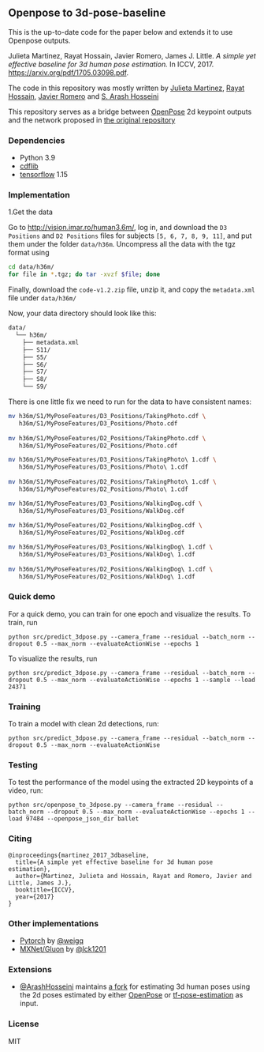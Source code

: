 ## Openpose to 3d-pose-baseline

This is the up-to-date code for the paper below and extends it to use Openpose outputs.

Julieta Martinez, Rayat Hossain, Javier Romero, James J. Little.
_A simple yet effective baseline for 3d human pose estimation._
In ICCV, 2017. https://arxiv.org/pdf/1705.03098.pdf.

The code in this repository was mostly written by
[Julieta Martinez](https://github.com/una-dinosauria),
[Rayat Hossain](https://github.com/rayat137),
[Javier Romero](https://github.com/libicocco) and [S. Arash Hosseini](https://github.com/ArashHosseini)

This repository serves as a bridge between [OpenPose](https://github.com/CMU-Perceptual-Computing-Lab/openpose) 
2d keypoint outputs and the network proposed in [the original repository](https://github.com/una-dinosauria/3d-pose-baseline) 


### Dependencies

* Python 3.9
* [cdflib](https://github.com/MAVENSDC/cdflib)
* [tensorflow](https://www.tensorflow.org/) 1.15

### Implementation

1.Get the data

Go to http://vision.imar.ro/human3.6m/, log in, and download the `D3 Positions` and `D2 Positions` files for subjects `[5, 6, 7, 8, 9, 11]`,
and put them under the folder `data/h36m`. 
Uncompress all the data with the tgz format using

```bash
cd data/h36m/
for file in *.tgz; do tar -xvzf $file; done
```

Finally, download the `code-v1.2.zip` file, unzip it, and copy the `metadata.xml` file under `data/h36m/`

Now, your data directory should look like this:

```bash
data/
  └── h36m/
    ├── metadata.xml
    ├── S11/
    ├── S5/
    ├── S6/
    ├── S7/
    ├── S8/
    └── S9/

```

There is one little fix we need to run for the data to have consistent names:

```bash
mv h36m/S1/MyPoseFeatures/D3_Positions/TakingPhoto.cdf \
   h36m/S1/MyPoseFeatures/D3_Positions/Photo.cdf
   
mv h36m/S1/MyPoseFeatures/D2_Positions/TakingPhoto.cdf \
   h36m/S1/MyPoseFeatures/D2_Positions/Photo.cdf

mv h36m/S1/MyPoseFeatures/D3_Positions/TakingPhoto\ 1.cdf \
   h36m/S1/MyPoseFeatures/D3_Positions/Photo\ 1.cdf
   
mv h36m/S1/MyPoseFeatures/D2_Positions/TakingPhoto\ 1.cdf \
   h36m/S1/MyPoseFeatures/D2_Positions/Photo\ 1.cdf

mv h36m/S1/MyPoseFeatures/D3_Positions/WalkingDog.cdf \
   h36m/S1/MyPoseFeatures/D3_Positions/WalkDog.cdf
   
mv h36m/S1/MyPoseFeatures/D2_Positions/WalkingDog.cdf \
   h36m/S1/MyPoseFeatures/D2_Positions/WalkDog.cdf

mv h36m/S1/MyPoseFeatures/D3_Positions/WalkingDog\ 1.cdf \
   h36m/S1/MyPoseFeatures/D3_Positions/WalkDog\ 1.cdf
   
mv h36m/S1/MyPoseFeatures/D2_Positions/WalkingDog\ 1.cdf \
   h36m/S1/MyPoseFeatures/D2_Positions/WalkDog\ 1.cdf
```



### Quick demo

For a quick demo, you can train for one epoch and visualize the results. To train, run

`python src/predict_3dpose.py --camera_frame --residual --batch_norm --dropout 0.5 --max_norm --evaluateActionWise --epochs 1`

To visualize the results, run

`python src/predict_3dpose.py --camera_frame --residual --batch_norm --dropout 0.5 --max_norm --evaluateActionWise --epochs 1 --sample --load 24371`


### Training

To train a model with clean 2d detections, run:

<!-- `python src/predict_3dpose.py --camera_frame --residual` -->
`python src/predict_3dpose.py --camera_frame --residual --batch_norm --dropout 0.5 --max_norm --evaluateActionWise`

### Testing

To test the performance of the model using the extracted 2D keypoints of a video, run:

`python src/openpose_to_3dpose.py --camera_frame --residual --batch_norm --dropout 0.5 --max_norm --evaluateActionWise --epochs 1 --load 97484 --openpose_json_dir ballet`

### Citing

```
@inproceedings{martinez_2017_3dbaseline,
  title={A simple yet effective baseline for 3d human pose estimation},
  author={Martinez, Julieta and Hossain, Rayat and Romero, Javier and Little, James J.},
  booktitle={ICCV},
  year={2017}
}
```

### Other implementations

* [Pytorch](https://github.com/weigq/3d_pose_baseline_pytorch) by [@weigq](https://github.com/weigq)
* [MXNet/Gluon](https://github.com/lck1201/simple-effective-3Dpose-baseline) by [@lck1201](https://github.com/lck1201)

### Extensions

* [@ArashHosseini](https://github.com/ArashHosseini) maintains [a fork](https://github.com/ArashHosseini/3d-pose-baseline) for estimating 3d human poses using the 2d poses estimated by either [OpenPose](https://github.com/ArashHosseini/openpose) or [tf-pose-estimation](https://github.com/ildoonet/tf-pose-estimation) as input.

### License
MIT
